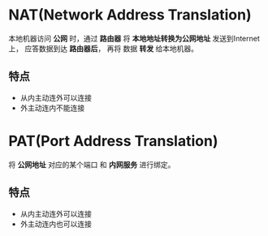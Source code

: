 # NAT(Network Address Translation)
本地机器访问 **公网** 时，通过 **路由器** 将 **本地地址转换为公网地址** 发送到Internet上， 应答数据到达 **路由器后**， 再将 数据 **转发** 给本地机器。

## 特点
* 从内主动连外可以连接
* 外主动连内不能连接

# PAT(Port Address Translation)
将 **公网地址** 对应的某个端口 和 **内网服务** 进行绑定。

## 特点
* 从内主动连外可以连接
* 外主动连内也可以连接
